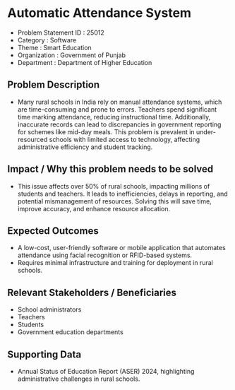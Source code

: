 # Automatic Attendance System
- Problem Statement ID : 25012
- Category : Software
- Theme : Smart Education
- Organization : Government of Punjab
- Department : Department of Higher Education

## Problem Description
- Many rural schools in India rely on manual attendance systems, which are time-consuming and prone to errors. Teachers spend significant time marking attendance, reducing instructional time. Additionally, inaccurate records can lead to discrepancies in government reporting for schemes like mid-day meals. This problem is prevalent in under-resourced schools with limited access to technology, affecting administrative efficiency and student tracking.

## Impact / Why this problem needs to be solved
- This issue affects over 50% of rural schools, impacting millions of students and teachers. It leads to inefficiencies, delays in reporting, and potential mismanagement of resources. Solving this will save time, improve accuracy, and enhance resource allocation.

## Expected Outcomes
- A low-cost, user-friendly software or mobile application that automates attendance using facial recognition or RFID-based systems.
- Requires minimal infrastructure and training for deployment in rural schools.

## Relevant Stakeholders / Beneficiaries
- School administrators
- Teachers
- Students
- Government education departments

## Supporting Data
- Annual Status of Education Report (ASER) 2024, highlighting administrative challenges in rural schools.
